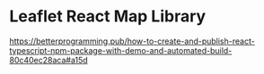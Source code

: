 # Leaflet React Map Library

https://betterprogramming.pub/how-to-create-and-publish-react-typescript-npm-package-with-demo-and-automated-build-80c40ec28aca#a15d